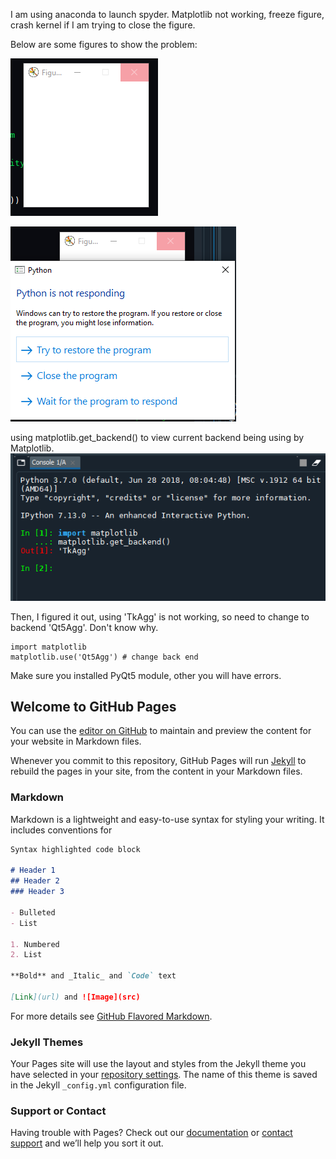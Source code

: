 
I am using anaconda to launch spyder.
Matplotlib not working, freeze figure, crash kernel if I am trying to close the figure.


Below are some figures to show the problem:

![figure freeze](https://github.com/CodyDeepPlay/CodyDeepPlay.github.io/blob/master/freeze_figure.PNG)

![close figure dialogue](https://github.com/CodyDeepPlay/CodyDeepPlay.github.io/blob/master/try_to_close_figure.PNG)


using matplotlib.get_backend() to view current backend being using by Matplotlib.
![view matplot backend](https://github.com/CodyDeepPlay/CodyDeepPlay.github.io/blob/master/face_recog_TKAGGPNG.PNG)

Then, I figured it out, using 'TkAgg' is not working, so need to change to backend 'Qt5Agg'. Don't know why. 
```
import matplotlib
matplotlib.use('Qt5Agg') # change back end
```

Make sure you installed PyQt5 module, other you will have errors.




## Welcome to GitHub Pages

You can use the [editor on GitHub](https://github.com/CodyDeepPlay/CodyDeepPlay.github.io/edit/master/index.md) to maintain and preview the content for your website in Markdown files.

Whenever you commit to this repository, GitHub Pages will run [Jekyll](https://jekyllrb.com/) to rebuild the pages in your site, from the content in your Markdown files.

### Markdown

Markdown is a lightweight and easy-to-use syntax for styling your writing. It includes conventions for

```markdown
Syntax highlighted code block

# Header 1
## Header 2
### Header 3

- Bulleted
- List

1. Numbered
2. List

**Bold** and _Italic_ and `Code` text

[Link](url) and ![Image](src)
```

For more details see [GitHub Flavored Markdown](https://guides.github.com/features/mastering-markdown/).

### Jekyll Themes

Your Pages site will use the layout and styles from the Jekyll theme you have selected in your [repository settings](https://github.com/CodyDeepPlay/CodyDeepPlay.github.io/settings). The name of this theme is saved in the Jekyll `_config.yml` configuration file.

### Support or Contact

Having trouble with Pages? Check out our [documentation](https://help.github.com/categories/github-pages-basics/) or [contact support](https://github.com/contact) and we’ll help you sort it out.
